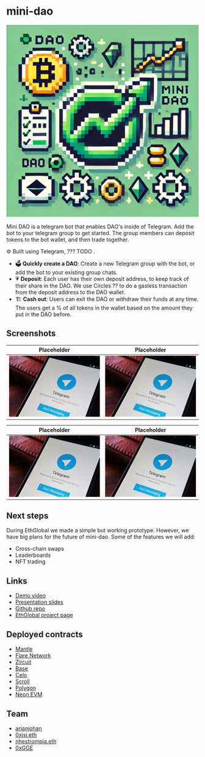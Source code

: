 # mini-dao

![Logo](images/logo/logo.png)

Mini DAO is a telegram bot that enables DAO's inside of Telegram. Add the bot to your telegram group to get started. The group members can deposit tokens to the bot wallet, and then trade together.

⚙️ Built using Telegram, ??? TODO .

- 🗳️ **Quickly create a DAO**: Create a new Telegram group with the bot, or add the bot to your existing group chats. 
- 💗 **Deposit**: Each user has their own deposit address, to keep track of their share in the DAO. We use Circles ?? to do a gasless transaction from the deposit address to the DAO wallet.
- 🏗️ **Cash out**: Users can exit the DAO or withdraw their funds at any time. The users get a % of all tokens in the wallet based on the amount they put in the DAO before.

## Screenshots

| Placeholder                   | Placeholder               |
| ------------------------------ | ---------------------------- |
| ![Screenshot](images/screenshots/placeholder.jpeg) | ![Screenshot](images/screenshots/placeholder.jpeg) |

| Placeholder                   | Placeholder               |
| ------------------------------- | -------------------------------- |
| ![Screenshot](images/screenshots/placeholder.jpeg) | ![Screenshot](images/screenshots/placeholder.jpeg) |

## Next steps
During EthGlobal we made a simple but working prototype. However, we have big plans for the future of mini-dao. Some of the features we will add:
- Cross-chain swaps
- Leaderboards
- NFT trading

## Links
- [Demo video]()
- [Presentation slides](https://docs.google.com/presentation/d/1bTkFOcl5JRsd_-CbEslBOMwQQ3WeoVRfyV-QE56iBTY/edit?usp=sharing)
- [Github repo](https://github.com/mini-dao/mini-dao)
- [EthGlobal project page](https://ethglobal.com/showcase/minidao-ahbhs)

## Deployed contracts
- [Mantle](https://explorer.sepolia.mantle.xyz/address/0x7260Fa6a6F79a155C3930E9CBb64fB4ce343B88c)
- [Flare Network](https://coston2-explorer.flare.network/address/0x50302d5C3eBdBd639951a47102168ADA72338DA2)
- [Zircuit](https://explorer.testnet.zircuit.com/address/0xa206C4138004c4D7dfcF8724EEAa8d377935E908)
- [Base](https://base-sepolia.blockscout.com/address/0x894dCB90F178323E5Ee62aEa642774EbFACB4323)
- [Celo](https://celo-alfajores.blockscout.com/address/0xb3870f99F3C41d17b43fEd3D8789E2a0b97a3CF1)
- [Scroll](https://scroll-sepolia.blockscout.com/address/0x0B68EE78502411810b9503ab2F943B7Bd0c08d5A)
- [Polygon](https://cardona-zkevm.polygonscan.com/address/0xbFC3a250ACa9Af6f3399D2056BDB5786f9Ec6b3e)
- [Neon EVM]()

## Team 
- [arjanjohan](https://x.com/arjanjohan)
- [0xjsi.eth](https://x.com/0xjsieth)
- [nhestrompia.eth](https://x.com/nhestrompia)
- [0xGGE](https://x.com/0xGGE)